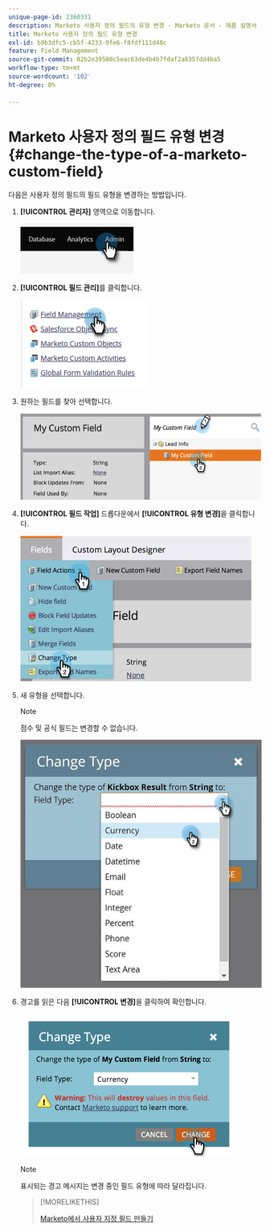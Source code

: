 ```yaml
---
unique-page-id: 2360331
description: Marketo 사용자 정의 필드의 유형 변경 - Marketo 문서 - 제품 설명서
title: Marketo 사용자 정의 필드 유형 변경
exl-id: b9b3dfc5-cb5f-4233-9fe6-f8fdf111d48c
feature: Field Management
source-git-commit: 02b2e39580c5eac63de4b4b7fdaf2a835fdd4ba5
workflow-type: tm+mt
source-wordcount: '102'
ht-degree: 0%

---
```


# Marketo 사용자 정의 필드 유형 변경 {#change-the-type-of-a-marketo-custom-field}

다음은 사용자 정의 필드의 필드 유형을 변경하는 방법입니다.

1. **[!UICONTROL 관리자]** 영역으로 이동합니다.

   ![](assets/change-the-type-of-a-marketo-custom-field-1.png)

1. **[!UICONTROL 필드 관리]**&#x200B;를 클릭합니다.

   ![](assets/change-the-type-of-a-marketo-custom-field-2.png)

1. 원하는 필드를 찾아 선택합니다.

   ![](assets/change-the-type-of-a-marketo-custom-field-3.png)

1. **[!UICONTROL 필드 작업]** 드롭다운에서 **[!UICONTROL 유형 변경]**&#x200B;을 클릭합니다.

   ![](assets/change-the-type-of-a-marketo-custom-field-4.png)

1. 새 유형을 선택합니다.

   >[!NOTE]
   >
   >점수 및 공식 필드는 변경할 수 없습니다.

   ![](assets/change-the-type-of-a-marketo-custom-field-5.png)

1. 경고를 읽은 다음 **[!UICONTROL 변경]**&#x200B;을 클릭하여 확인합니다.

   ![](assets/change-the-type-of-a-marketo-custom-field-6.png)

   >[!NOTE]
   >
   >표시되는 경고 메시지는 변경 중인 필드 유형에 따라 달라집니다.

   >[!MORELIKETHIS]
   >
   >[Marketo에서 사용자 지정 필드 만들기](/help/marketo/product-docs/administration/field-management/create-a-custom-field-in-marketo.md)
